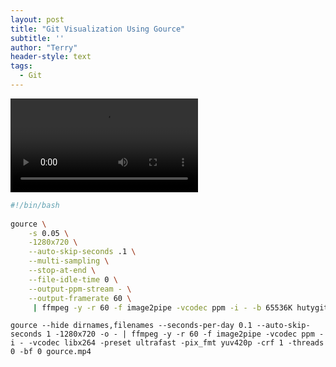 ```yaml
---
layout: post
title: "Git Visualization Using Gource"
subtitle: ''
author: "Terry"
header-style: text
tags:
  - Git
---
```



![](https://github.com/huty1998/huty1998.github.io/blob/main/_posts/2022-11/hutygit.mp4)


```bash 
#!/bin/bash
  
gource \
    -s 0.05 \
    -1280x720 \
    --auto-skip-seconds .1 \
    --multi-sampling \
    --stop-at-end \
    --file-idle-time 0 \
    --output-ppm-stream - \
    --output-framerate 60 \
     | ffmpeg -y -r 60 -f image2pipe -vcodec ppm -i - -b 65536K hutygit.mp4
```


```shell
gource --hide dirnames,filenames --seconds-per-day 0.1 --auto-skip-seconds 1 -1280x720 -o - | ffmpeg -y -r 60 -f image2pipe -vcodec ppm -i - -vcodec libx264 -preset ultrafast -pix_fmt yuv420p -crf 1 -threads 0 -bf 0 gource.mp4
```